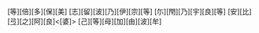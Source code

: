 [等][倍][多][保][美] [志][留][波][乃][伊][宗][等] [尓][閇][乃][宇][良][等] [安][比][弖][之][阿][良]<[婆]> [己][等][母][加][由][波][牟]

